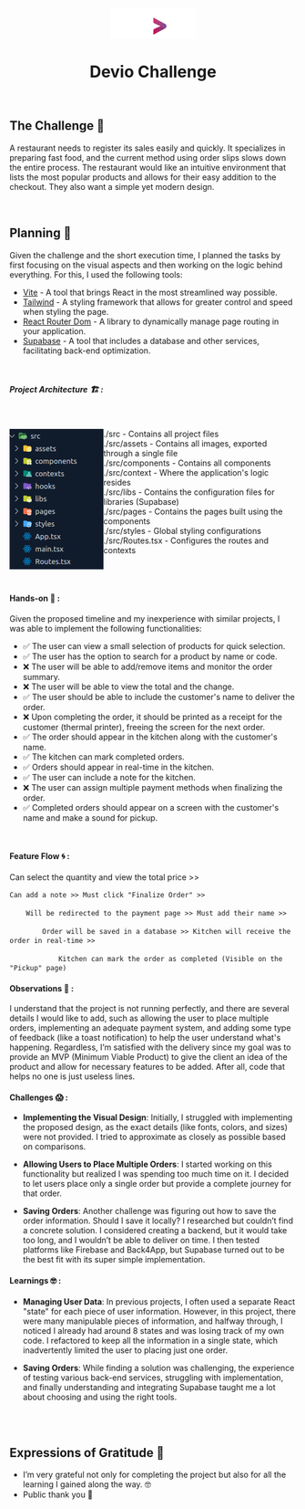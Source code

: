 <p align="center">
  <img src="https://github.com/deviobr/code-patterns/blob/main/images/devio.webp?raw=true" />
  <h1 align="center">Devio Challenge</h1>
</p>

</br>

## The Challenge 🔎
A restaurant needs to register its sales easily and quickly. It specializes in preparing fast food, and the current method using order slips slows down the entire process. The restaurant would like an intuitive environment that lists the most popular products and allows for their easy addition to the checkout. They also want a simple yet modern design.

</br>

## Planning 🧠

Given the challenge and the short execution time, I planned the tasks by first focusing on the visual aspects and then working on the logic behind everything. For this, I used the following tools:

* [Vite](https://vitejs.dev/) - A tool that brings React in the most streamlined way possible.
* [Tailwind](https://tailwindcss.com/) - A styling framework that allows for greater control and speed when styling the page.
* [React Router Dom](https://reactrouter.com/en/v6.3.0) - A library to dynamically manage page routing in your application.
* [Supabase](https://supabase.com/) - A tool that includes a database and other services, facilitating back-end optimization.

</br>

##### Project Architecture 🏗 :

</br>

<div>
  <img align="left" src="src/assets/images/imageReadme.png" />
    <ul>
      <li>./src -  Contains all project files</li>
      <li>./src/assets -  Contains all images, exported through a single file</li>
      <li>./src/components -  Contains all components</li>
      <li>./src/context -  Where the application's logic resides</li>
      <li>./src/libs -  Contains the configuration files for libraries (Supabase)</li>
      <li>./src/pages -  Contains the pages built using the components</li>
      <li>./src/styles -  Global styling configurations</li>
      <li>./src/Routes.tsx -  Configures the routes and contexts</li>
    </ul>
</div>
  
</br>
</br>

#### Hands-on 👷‍ : 
Given the proposed timeline and my inexperience with similar projects, I was able to implement the following functionalities:
 
* ✅ The user can view a small selection of products for quick selection.
* ✅ The user has the option to search for a product by name or code.
* ❌ The user will be able to add/remove items and monitor the order summary.
* ❌ The user will be able to view the total and the change.
* ✅ The user should be able to include the customer's name to deliver the order.
* ❌ Upon completing the order, it should be printed as a receipt for the customer (thermal printer), freeing the screen for the next order.
* ✅ The order should appear in the kitchen along with the customer's name.
* ✅ The kitchen can mark completed orders.
* ✅ Orders should appear in real-time in the kitchen.
* ✅ The user can include a note for the kitchen.
* ❌ The user can assign multiple payment methods when finalizing the order.
* ✅ Completed orders should appear on a screen with the customer's name and make a sound for pickup.

</br>

#### Feature Flow 🌀 :
Can select the quantity and view the total price >> 

    Can add a note >> Must click "Finalize Order" >> 
    
        Will be redirected to the payment page >> Must add their name >> 
        
            Order will be saved in a database >> Kitchen will receive the order in real-time >> 
            
                Kitchen can mark the order as completed (Visible on the "Pickup" page)


#### Observations 🧐 :

I understand that the project is not running perfectly, and there are several details I would like to add, such as allowing the user to place multiple orders, implementing an adequate payment system, and adding some type of feedback (like a toast notification) to help the user understand what's happening. Regardless, I’m satisfied with the delivery since my goal was to provide an MVP (Minimum Viable Product) to give the client an idea of the product and allow for necessary features to be added. After all, code that helps no one is just useless lines.

#### Challenges 😱 :

* **Implementing the Visual Design**: Initially, I struggled with implementing the proposed design, as the exact details (like fonts, colors, and sizes) were not provided. I tried to approximate as closely as possible based on comparisons.

* **Allowing Users to Place Multiple Orders**: I started working on this functionality but realized I was spending too much time on it. I decided to let users place only a single order but provide a complete journey for that order.

* **Saving Orders**: Another challenge was figuring out how to save the order information. Should I save it locally? I researched but couldn’t find a concrete solution. I considered creating a backend, but it would take too long, and I wouldn’t be able to deliver on time. I then tested platforms like Firebase and Back4App, but Supabase turned out to be the best fit with its super simple implementation.

#### Learnings 🤓 :

- **Managing User Data**: In previous projects, I often used a separate React "state" for each piece of user information. However, in this project, there were many manipulable pieces of information, and halfway through, I noticed I already had around 8 states and was losing track of my own code. I refactored to keep all the information in a single state, which inadvertently limited the user to placing just one order.

- **Saving Orders**: While finding a solution was challenging, the experience of testing various back-end services, struggling with implementation, and finally understanding and integrating Supabase taught me a lot about choosing and using the right tools.

</br>
</br>

## Expressions of Gratitude 🎁 

* I’m very grateful not only for completing the project but also for all the learning I gained along the way. 🤓
* Public thank you 💙
